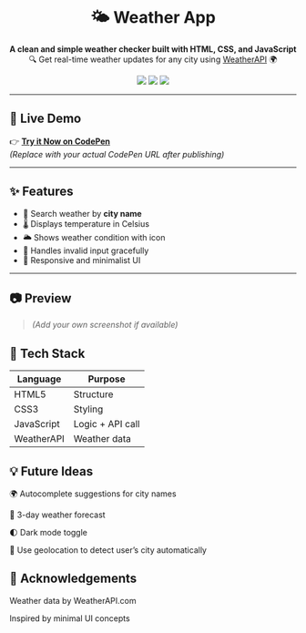 <h1 align="center">🌤️ Weather App</h1>

<p align="center">
  <b>A clean and simple weather checker built with HTML, CSS, and JavaScript</b><br/>
  🔍 Get real-time weather updates for any city using <a href="https://www.weatherapi.com/">WeatherAPI</a> 🌍
</p>

<p align="center">
  <img src="https://img.shields.io/badge/HTML-%23E34F26.svg?style=flat&logo=html5&logoColor=white" />
  <img src="https://img.shields.io/badge/CSS-%231572B6.svg?style=flat&logo=css3&logoColor=white" />
  <img src="https://img.shields.io/badge/JavaScript-%23F7DF1E.svg?style=flat&logo=javascript&logoColor=black" />
</p>

---

## 🚀 Live Demo

👉 **[Try it Now on CodePen](https://sangram-tech.github.io/Weather-App/)**  
*(Replace with your actual CodePen URL after publishing)*

---

## ✨ Features

- 🔎 Search weather by **city name**
- 🌡️ Displays temperature in Celsius
- 🌥️ Shows weather condition with icon
- 🚫 Handles invalid input gracefully
- 📱 Responsive and minimalist UI

---

## 📷 Preview

> *(Add your own screenshot if available)*


## 🧪 Tech Stack

| Language   | Purpose          |
| ---------- | ---------------- |
| HTML5      | Structure        |
| CSS3       | Styling          |
| JavaScript | Logic + API call |
| WeatherAPI | Weather data     |





## 💡 Future Ideas
🌍 Autocomplete suggestions for city names

📅 3-day weather forecast

🌓 Dark mode toggle

📍 Use geolocation to detect user’s city automatically


## 🙏 Acknowledgements
Weather data by WeatherAPI.com

Inspired by minimal UI concepts




